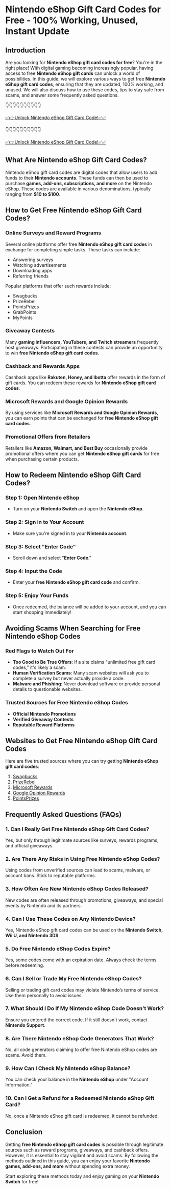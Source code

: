 # Nintendo eShop Gift Card Codes for Free - 100% Working, Unused, Instant Update

## Introduction

Are you looking for **Nintendo eShop gift card codes for free**? You're in the right place! With digital gaming becoming increasingly popular, having access to free **Nintendo eShop gift cards** can unlock a world of possibilities. In this guide, we will explore various ways to get free **Nintendo eShop gift card codes**, ensuring that they are updated, 100% working, and unused. We will also discuss how to use these codes, tips to stay safe from scams, and answer some frequently asked questions.


👇👇👇👇👇👇👇👇👇👇

[✅👉Unlock Nintendo eShop Gift Card Code!✅✅](https://therewardgate.com/nintendo1/)

👇👇👇👇👇👇👇👇👇👇

[✅👉Unlock Nintendo eShop Gift Card Code!✅✅](https://therewardgate.com/nintendo1/)



## What Are Nintendo eShop Gift Card Codes?

Nintendo eShop gift card codes are digital codes that allow users to add funds to their **Nintendo accounts**. These funds can then be used to purchase **games, add-ons, subscriptions, and more** on the Nintendo eShop. These codes are available in various denominations, typically ranging from **$10 to $100**.

## How to Get Free Nintendo eShop Gift Card Codes?

### Online Surveys and Reward Programs

Several online platforms offer free **Nintendo eShop gift card codes** in exchange for completing simple tasks. These tasks can include:

- Answering surveys
- Watching advertisements
- Downloading apps
- Referring friends

Popular platforms that offer such rewards include:

- Swagbucks
- PrizeRebel
- PointsPrizes
- GrabPoints
- MyPoints

### Giveaway Contests

Many **gaming influencers, YouTubers, and Twitch streamers** frequently host giveaways. Participating in these contests can provide an opportunity to win **free Nintendo eShop gift card codes**.

### Cashback and Rewards Apps

Cashback apps like **Rakuten, Honey, and Ibotta** offer rewards in the form of gift cards. You can redeem these rewards for **Nintendo eShop gift card codes**.

### Microsoft Rewards and Google Opinion Rewards

By using services like **Microsoft Rewards and Google Opinion Rewards**, you can earn points that can be exchanged for **free Nintendo eShop gift card codes**.

### Promotional Offers from Retailers

Retailers like **Amazon, Walmart, and Best Buy** occasionally provide promotional offers where you can get **Nintendo eShop gift cards** for free when purchasing certain products.

## How to Redeem Nintendo eShop Gift Card Codes?

### Step 1: Open Nintendo eShop
- Turn on your **Nintendo Switch** and open the **Nintendo eShop**.

### Step 2: Sign in to Your Account
- Make sure you're signed in to your **Nintendo account**.

### Step 3: Select "Enter Code"
- Scroll down and select "**Enter Code**."

### Step 4: Input the Code
- Enter your **free Nintendo eShop gift card code** and confirm.

### Step 5: Enjoy Your Funds
- Once redeemed, the balance will be added to your account, and you can start shopping immediately!

## Avoiding Scams When Searching for Free Nintendo eShop Codes

### Red Flags to Watch Out For

- **Too Good to Be True Offers**: If a site claims "unlimited free gift card codes," it's likely a scam.
- **Human Verification Scams**: Many scam websites will ask you to complete a survey but never actually provide a code.
- **Malware and Phishing**: Never download software or provide personal details to questionable websites.

### Trusted Sources for Free Nintendo eShop Codes

- **Official Nintendo Promotions**
- **Verified Giveaway Contests**
- **Reputable Reward Platforms**

## Websites to Get Free Nintendo eShop Gift Card Codes

Here are five trusted sources where you can try getting **Nintendo eShop gift card codes**:

1. [Swagbucks](https://www.swagbucks.com/)
2. [PrizeRebel](https://www.prizerebel.com/)
3. [Microsoft Rewards](https://rewards.microsoft.com/)
4. [Google Opinion Rewards](https://play.google.com/store/apps/details?id=com.google.android.apps.paidtasks)
5. [PointsPrizes](https://www.pointsprizes.com/)

## Frequently Asked Questions (FAQs)

### 1. Can I Really Get Free Nintendo eShop Gift Card Codes?
Yes, but only through legitimate sources like surveys, rewards programs, and official giveaways.

### 2. Are There Any Risks in Using Free Nintendo eShop Codes?
Using codes from unverified sources can lead to scams, malware, or account bans. Stick to reputable platforms.

### 3. How Often Are New Nintendo eShop Codes Released?
New codes are often released through promotions, giveaways, and special events by Nintendo and its partners.

### 4. Can I Use These Codes on Any Nintendo Device?
Yes, Nintendo eShop gift card codes can be used on the **Nintendo Switch, Wii U, and Nintendo 3DS**.

### 5. Do Free Nintendo eShop Codes Expire?
Yes, some codes come with an expiration date. Always check the terms before redeeming.

### 6. Can I Sell or Trade My Free Nintendo eShop Codes?
Selling or trading gift card codes may violate Nintendo’s terms of service. Use them personally to avoid issues.

### 7. What Should I Do If My Nintendo eShop Code Doesn't Work?
Ensure you entered the correct code. If it still doesn't work, contact **Nintendo Support**.

### 8. Are There Nintendo eShop Code Generators That Work?
No, all code generators claiming to offer free Nintendo eShop codes are scams. Avoid them.

### 9. How Can I Check My Nintendo eShop Balance?
You can check your balance in the **Nintendo eShop** under "Account Information."

### 10. Can I Get a Refund for a Redeemed Nintendo eShop Gift Card?
No, once a Nintendo eShop gift card is redeemed, it cannot be refunded.

## Conclusion

Getting **free Nintendo eShop gift card codes** is possible through legitimate sources such as reward programs, giveaways, and cashback offers. However, it is essential to stay vigilant and avoid scams. By following the methods outlined in this guide, you can enjoy your favorite **Nintendo games, add-ons, and more** without spending extra money.

Start exploring these methods today and enjoy gaming on your **Nintendo Switch** for free!